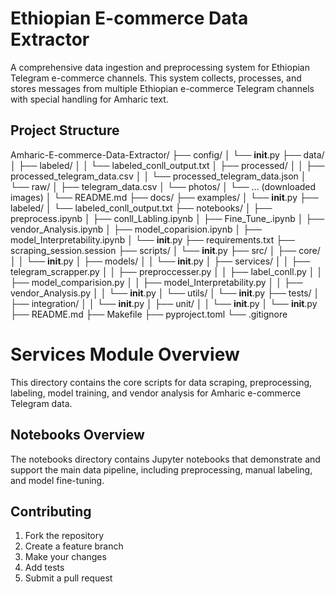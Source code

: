 # Ethiopian E-commerce Data Extractor

A comprehensive data ingestion and preprocessing system for Ethiopian Telegram e-commerce channels. This system collects, processes, and stores messages from multiple Ethiopian e-commerce Telegram channels with special handling for Amharic text.
## Project Structure

Amharic-E-commerce-Data-Extractor/
├── config/
│   └── __init__.py
├── data/
│   ├── labeled/
│   │   └── labeled_conll_output.txt
│   ├── processed/
│   │   ├── processed_telegram_data.csv
│   │   └── processed_telegram_data.json
│   └── raw/
│       ├── telegram_data.csv
│       └── photos/
│           └── ... (downloaded images)
│   └── README.md
├── docs/
├── examples/
│   └── __init__.py
├── labeled/
│   └── labeled_conll_output.txt
├── notebooks/
│   ├── preprocess.ipynb
│   ├── conll_Labling.ipynb
│   ├── Fine_Tune_.ipynb
│   ├── vendor_Analysis.ipynb
│   ├── model_coparision.ipynb
│   ├── model_Interpretability.ipynb
│   └── __init__.py
├── requirements.txt
├── scraping_session.session
├── scripts/
│   └── __init__.py
├── src/
│   ├── core/
│   │   └── __init__.py
│   ├── models/
│   │   └── __init__.py
│   ├── services/
│   │   ├── telegram_scrapper.py
│   │   ├── preproccesser.py
│   │   ├── label_conll.py
│   │   ├── model_comparision.py
│   │   ├── model_Interpretability.py
│   │   ├── vendor_Analysis.py
│   │   └── __init__.py
│   └── utils/
│       └── __init__.py
├── tests/
│   ├── integration/
│   │   └── __init__.py
│   ├── unit/
│   │   └── __init__.py
│   └── __init__.py
├── README.md
├── Makefile
├── pyproject.toml
└── .gitignore

# Services Module Overview

This directory contains the core scripts for data scraping, preprocessing, labeling, model training, and vendor analysis for Amharic e-commerce Telegram data.

## Notebooks Overview

The notebooks directory contains Jupyter notebooks that demonstrate and support the main data pipeline, including preprocessing, manual labeling, and model fine-tuning.

## Contributing

1. Fork the repository
2. Create a feature branch
3. Make your changes
4. Add tests
5. Submit a pull request




